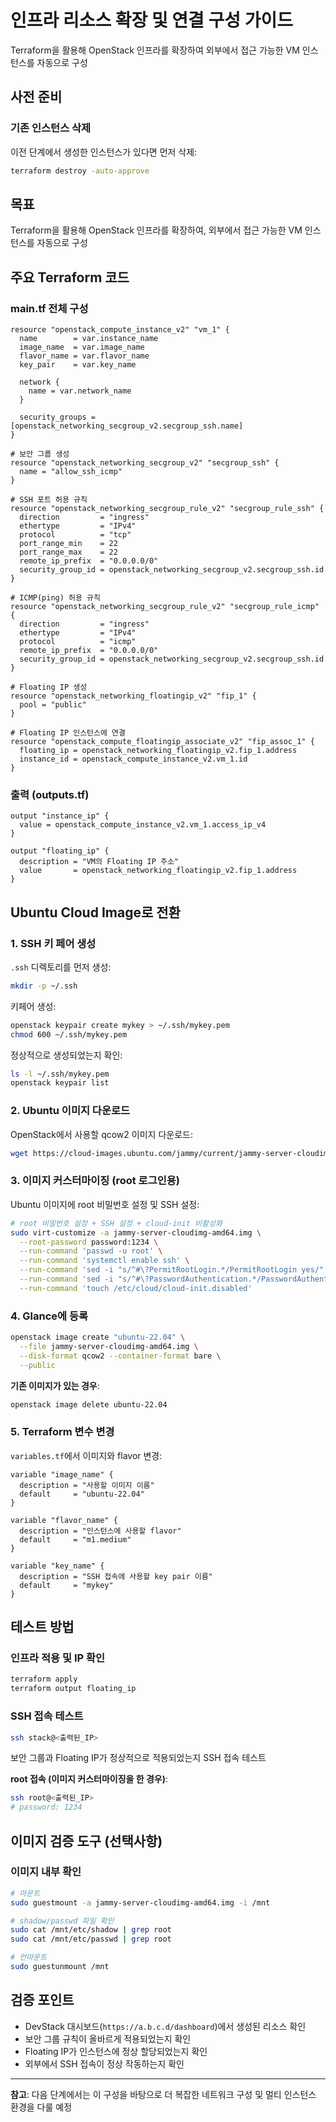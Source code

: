 # 인프라 리소스 확장 및 연결 구성 가이드

Terraform을 활용해 OpenStack 인프라를 확장하여 외부에서 접근 가능한 VM 인스턴스를 자동으로 구성

## 사전 준비

### 기존 인스턴스 삭제

이전 단계에서 생성한 인스턴스가 있다면 먼저 삭제:

```bash
terraform destroy -auto-approve
```

## 목표

Terraform을 활용해 OpenStack 인프라를 확장하여, 외부에서 접근 가능한 VM 인스턴스를 자동으로 구성

## 주요 Terraform 코드

### main.tf 전체 구성

```hcl
resource "openstack_compute_instance_v2" "vm_1" {
  name        = var.instance_name
  image_name  = var.image_name
  flavor_name = var.flavor_name
  key_pair    = var.key_name
  
  network {
    name = var.network_name
  }
  
  security_groups = [openstack_networking_secgroup_v2.secgroup_ssh.name]
}

# 보안 그룹 생성
resource "openstack_networking_secgroup_v2" "secgroup_ssh" {
  name = "allow_ssh_icmp"
}

# SSH 포트 허용 규칙
resource "openstack_networking_secgroup_rule_v2" "secgroup_rule_ssh" {
  direction         = "ingress"
  ethertype         = "IPv4"
  protocol          = "tcp"
  port_range_min    = 22
  port_range_max    = 22
  remote_ip_prefix  = "0.0.0.0/0"
  security_group_id = openstack_networking_secgroup_v2.secgroup_ssh.id
}

# ICMP(ping) 허용 규칙
resource "openstack_networking_secgroup_rule_v2" "secgroup_rule_icmp" {
  direction         = "ingress"
  ethertype         = "IPv4"
  protocol          = "icmp"
  remote_ip_prefix  = "0.0.0.0/0"
  security_group_id = openstack_networking_secgroup_v2.secgroup_ssh.id
}

# Floating IP 생성
resource "openstack_networking_floatingip_v2" "fip_1" {
  pool = "public"
}

# Floating IP 인스턴스에 연결
resource "openstack_compute_floatingip_associate_v2" "fip_assoc_1" {
  floating_ip = openstack_networking_floatingip_v2.fip_1.address
  instance_id = openstack_compute_instance_v2.vm_1.id
}
```

### 출력 (outputs.tf)

```hcl
output "instance_ip" {
  value = openstack_compute_instance_v2.vm_1.access_ip_v4
}

output "floating_ip" {
  description = "VM의 Floating IP 주소"
  value       = openstack_networking_floatingip_v2.fip_1.address
}
```

## Ubuntu Cloud Image로 전환

### 1. SSH 키 페어 생성

`.ssh` 디렉토리를 먼저 생성:

```bash
mkdir -p ~/.ssh
```

키페어 생성:

```bash
openstack keypair create mykey > ~/.ssh/mykey.pem
chmod 600 ~/.ssh/mykey.pem
```

정상적으로 생성되었는지 확인:

```bash
ls -l ~/.ssh/mykey.pem
openstack keypair list
```

### 2. Ubuntu 이미지 다운로드

OpenStack에서 사용할 qcow2 이미지 다운로드:

```bash
wget https://cloud-images.ubuntu.com/jammy/current/jammy-server-cloudimg-amd64.img
```

### 3. 이미지 커스터마이징 (root 로그인용)

Ubuntu 이미지에 root 비밀번호 설정 및 SSH 설정:

```bash
# root 비밀번호 설정 + SSH 설정 + cloud-init 비활성화
sudo virt-customize -a jammy-server-cloudimg-amd64.img \
  --root-password password:1234 \
  --run-command 'passwd -u root' \
  --run-command 'systemctl enable ssh' \
  --run-command 'sed -i "s/^#\?PermitRootLogin.*/PermitRootLogin yes/" /etc/ssh/sshd_config' \
  --run-command 'sed -i "s/^#\?PasswordAuthentication.*/PasswordAuthentication yes/" /etc/ssh/sshd_config' \
  --run-command 'touch /etc/cloud/cloud-init.disabled'
```

### 4. Glance에 등록

```bash
openstack image create "ubuntu-22.04" \
  --file jammy-server-cloudimg-amd64.img \
  --disk-format qcow2 --container-format bare \
  --public
```

**기존 이미지가 있는 경우**:
```bash
openstack image delete ubuntu-22.04
```

### 5. Terraform 변수 변경

`variables.tf`에서 이미지와 flavor 변경:

```hcl
variable "image_name" {
  description = "사용할 이미지 이름"
  default     = "ubuntu-22.04"
}

variable "flavor_name" {
  description = "인스턴스에 사용할 flavor"
  default     = "m1.medium"
}

variable "key_name" {
  description = "SSH 접속에 사용할 key pair 이름"
  default     = "mykey"
}
```

## 테스트 방법

### 인프라 적용 및 IP 확인

```bash
terraform apply
terraform output floating_ip
```

### SSH 접속 테스트

```bash
ssh stack@<출력된_IP>
```

보안 그룹과 Floating IP가 정상적으로 적용되었는지 SSH 접속 테스트

**root 접속 (이미지 커스터마이징을 한 경우)**:
```bash
ssh root@<출력된_IP>
# password: 1234
```

## 이미지 검증 도구 (선택사항)

### 이미지 내부 확인

```bash
# 마운트
sudo guestmount -a jammy-server-cloudimg-amd64.img -i /mnt

# shadow/passwd 파일 확인
sudo cat /mnt/etc/shadow | grep root
sudo cat /mnt/etc/passwd | grep root

# 언마운트
sudo guestunmount /mnt
```

## 검증 포인트

- DevStack 대시보드(`https://a.b.c.d/dashboard`)에서 생성된 리소스 확인
- 보안 그룹 규칙이 올바르게 적용되었는지 확인
- Floating IP가 인스턴스에 정상 할당되었는지 확인
- 외부에서 SSH 접속이 정상 작동하는지 확인

---

**참고**: 다음 단계에서는 이 구성을 바탕으로 더 복잡한 네트워크 구성 및 멀티 인스턴스 환경을 다룰 예정
